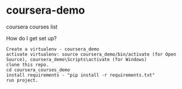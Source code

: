 # coursera-demo
coursera courses list

How do I get set up?

    Create a virtualenv - coursera_demo
    activate virtualenv: source coursera_demo/bin/activate (for Open Source), coursera_demo\Scripts\activate (for Windows) 
    clone this repo.
    cd coursera_courses_demo
    install requirements - "pip install -r requirements.txt"
    run project.
